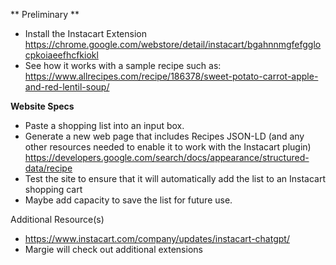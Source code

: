 ** Preliminary ** 
- Install the Instacart Extension
  https://chrome.google.com/webstore/detail/instacart/bgahnnmgfefgglocpkoiaeefhcfkiokl
- See how it works with a sample recipe such as: https://www.allrecipes.com/recipe/186378/sweet-potato-carrot-apple-and-red-lentil-soup/

**Website Specs**
- Paste a shopping list into an input box.
- Generate a new web page that includes Recipes JSON-LD (and any other resources needed to enable it to work with the Instacart plugin)
https://developers.google.com/search/docs/appearance/structured-data/recipe
- Test the site to ensure that it will automatically add the list to an Instacart shopping cart
- Maybe add capacity to save the list for future use.


Additional Resource(s)
- https://www.instacart.com/company/updates/instacart-chatgpt/
- Margie will check out additional extensions

